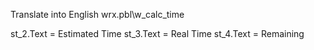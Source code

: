 Translate into English 
wrx.pbl\w_calc_time

st_2.Text = Estimated Time
st_3.Text = Real Time
st_4.Text = Remaining
